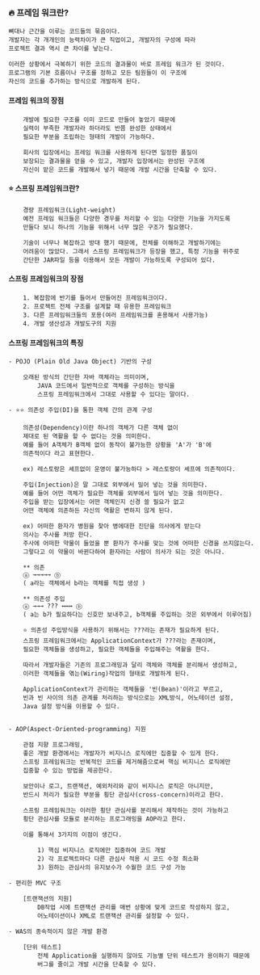 ### 🔥 프레임 워크란?
	
    뼈대나 근간을 이루는 코드들의 묶음이다.
    개발자는 각 개개인의 능력차이가 큰 직업이고, 개발자의 구성에 따라
    프로젝트 결과 역시 큰 차이를 낳는다.
    
    이러한 상황에서 극복하기 위한 코드의 결과물이 바로 프레임 워크가 된 것이다.
    프로그램의 기본 흐름이나 구조를 정하고 모든 팀원들이 이 구조에 
    자신의 코드를 추가하는 방식으로 개발하게 된다.
    
#### 프레임 워크의 장점
		
        개발에 필요한 구조를 이미 코드로 만들어 놓았기 때문에
        실력이 부족한 개발자라 하더라도 반쯤 완성한 상태에서
        필요한 부분을 조립하는 형태의 개발이 가능하다.
        
        회사의 입장에서는 프레임 워크를 사용하게 된다면 일정한 품질이
        보장되는 결과물을 얻을 수 있고, 개발자 입장에서는 완성된 구조에
        자신이 맡은 코드를 개발해서 넣기 때문에 개발 시간을 단축할 수 있다.
        
        
#### ⭐ 스프링 프레임워크란?

        경량 프레임워크(Light-weight)
        예전 프레임 워크들은 다양한 경우를 처리할 수 있는 다양한 기능을 가지도록
        만들다 보니 하나의 기능을 위해서 너무 많은 구조가 필요했다.
        
        기술이 너무나 복잡하고 방대 했기 때문에, 전체를 이해하고 개발하기에는
        어려움이 많았다. 그래서 스프링 프레임워크가 등장을 했고, 특정 기능을 위주로
        간단한 JAR파일 등을 이용해서 모든 개발이 가능하도록 구성되어 있다.
        
#### 스프링 프레임워크의 장점
		
        1. 복잡함에 반기를 들어서 만들어진 프레임워크이다.
        2. 프로젝트 전체 구조를 설계할 때 유용한 프레임워크
        3. 다른 프레임워크들의 포용(여러 프레임워크를 혼용해서 사용가능)
        4. 개발 생산성과 개발도구의 지원
        
#### 스프링 프레임워크의 특징
	
	- POJO (Plain Old Java Object) 기반의 구성
    
		오래된 방식의 간단한 자바 객체라는 의미이며, 
        	JAVA 코드에서 일반적으로 객체를 구성하는 방식을 
        	스프링 프레임워크에서 그대로 사용할 수 있다는 말이다.
    		
	- ⭐⭐ 의존성 주입(DI)을 통한 객체 간의 관계 구성
    
    	의존성(Dependency)이란 하나의 객체가 다른 객체 없이
        제대로 된 역활을 할 수 없다는 것을 의미한다.
        예를 들어 A객체가 B객체 없이 동작이 불가능한 상황을 'A'가 'B'에
        의존적이다 라고 표현한다.
        
        ex) 레스토랑은 셰프없이 운영이 불가능하다 > 레스토랑이 셰프에 의존적이다.
        
        주입(Injection)은 말 그대로 외부에서 밀어 넣는 것을 의미한다.
        예를 들어 어떤 객체가 필요한 객체를 외부에서 밀어 넣는 것을 의미한다.
        주입을 받는 입장에서는 어떤 객체인지 신경 쓸 필요가 없고 
        어떤 객체에 의존하든 자신의 역활은 변하지 않게 된다.
        
        ex) 어떠한 환자가 병원을 찾아 병에대한 진단을 의사에게 받는다
        의사는 주사를 처방 한다. 
        주사에 어떠한 약물이 들었을 뿐 환자가 주사를 맞는 것에 어떠한 신경을 쓰지않는다.
        그렇다고 이 약물이 바뀐다하여 환자라는 사람이 의사가 되는 것은 아니다.
        
        ** 의존
        ⓐ →→→→→ ⓑ
        ( a라는 객체에서 b라는 객체를 직접 생성 )
        
        ** 의존성 주입
        ⓐ →→→ ??? ↔↔↔ ⓑ
        ( a는 b가 필요하다는 신호만 보내주고, b객체를 주입하는 것은 외부에서 이루어짐)
        
        ⭐ 의존성 주입방식을 사용하기 위해서는 ???라는 존재가 필요하게 된다.
        스프링 프레임워크에서는 ApplicationContext가 ???라는 존재이며,
        필요한 객체들을 생성하고, 필요한 객체들을 주입해주는 역활을 한다.
        
        따라서 개발자들은 기존의 프로그래밍과 달리 객체와 객체를 분리해서 생성하고,
        이러한 객체들을 엮는(Wiring)작업의 형태로 개발하게 된다.
        
        ApplicationContext가 관리하는 객체들을 '빈(Bean)'이라고 부르고,
        빈과 빈 사이의 의존 관계를 처리하는 방식으로는 XML방식, 어노테이션 설정,
        Java 설정 방식을 이용할 수 있다.
  
        
	- AOP(Aspect-Oriented-programming) 지원
    	
        관점 지향 프로그래밍,
        좋은 개발 환경에서는 개발자가 비지니스 로직에만 집중할 수 있게 한다.
        스프링 프레임워크는 반복적인 코드를 제거해줌으로써 핵심 비지니스 로직에만
        집중할 수 있는 방법을 제공한다.
        
        보안이나 로그, 트랜잭션, 예외처리와 같이 비지니스 로직은 아니지만, 
        반드시 처리가 필요한 부분을 횡단 관심사(cross-concern)이라고 한다.
        
        스프링 프레임워크는 이러한 횡단 관심사를 분리해서 제작하는 것이 가능하고
        횡단 관심사를 모듈로 분리하는 프로그래밍을 AOP라고 한다.
        
        이를 통해서 3가지의 이점이 생긴다.
        
        	1) 핵심 비지니스 로직에만 집중하여 코드 개발
            2) 각 프로젝트마다 다른 관심사 적용 시 코드 수정 최소화
            3) 원하는 관심사의 유지보수가 수월한 코드 구성 가능
            
	- 편리한 MVC 구조
    
    	[트랜잭션의 지원]
        	DB작업 시에 트랜잭션 관리를 매번 상황에 맞게 코드로 작성하지 않고, 
            어노테이션이나 XML로 트랜잭션 관리를 설정할 수 있다.
            
	- WAS의 종속적이지 않은 개발 환경
    
    	[단위 테스트]
        	전체 Application을 실행하지 않아도 기능별 단위 테스트가 용이하기 때문에
            버그를 줄이고 개발 시간을 단축할 수 있다.
            
        

        	

   
        
